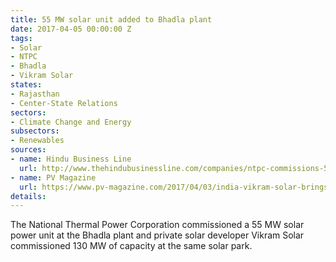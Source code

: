 ```yaml
---
title: 55 MW solar unit added to Bhadla plant
date: 2017-04-05 00:00:00 Z
tags:
- Solar
- NTPC
- Bhadla
- Vikram Solar
states:
- Rajasthan
- Center-State Relations
sectors:
- Climate Change and Energy
subsectors:
- Renewables
sources:
- name: Hindu Business Line
  url: http://www.thehindubusinessline.com/companies/ntpc-commissions-55mw-solar-project-at-bhadla/article9602231.ece
- name: PV Magazine
  url: https://www.pv-magazine.com/2017/04/03/india-vikram-solar-brings-130-mw-of-pv-online-in-rajasthan/
details: 
---
```


The National Thermal Power Corporation commissioned a 55 MW solar power unit at the Bhadla plant and private solar developer Vikram Solar commissioned 130 MW of capacity at the same solar park.
